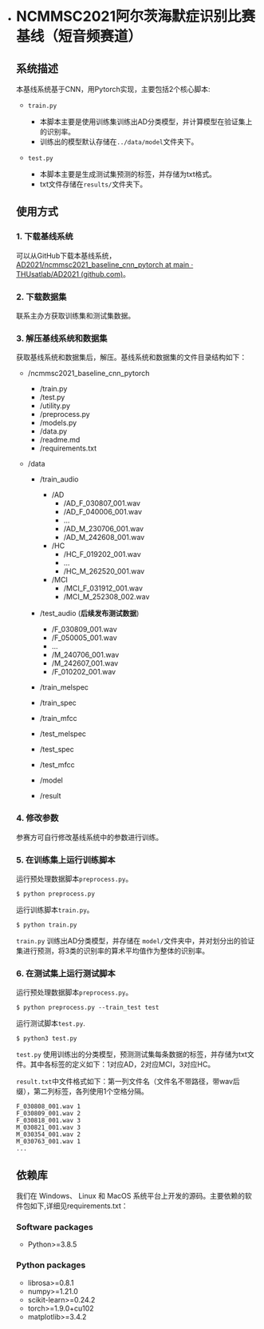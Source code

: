 - # NCMMSC2021阿尔茨海默症识别比赛基线（短音频赛道）

  

  ## 系统描述

  本基线系统基于CNN，用Pytorch实现，主要包括2个核心脚本:

  - ```
    train.py
    ```

    - 本脚本主要是使用训练集训练出AD分类模型，并计算模型在验证集上的识别率。
    - 训练出的模型默认存储在`../data/model`文件夹下。


  - ```
    test.py
    ```

    - 本脚本主要是生成测试集预测的标签，并存储为txt格式。
    - txt文件存储在`results/`文件夹下。

  ## 使用方式

  ### 1. 下载基线系统

  可以从GitHub下载本基线系统，[AD2021/ncmmsc2021_baseline_cnn_pytorch at main · THUsatlab/AD2021 (github.com)](https://github.com/THUsatlab/AD2021/tree/main/ncmmsc2021_baseline_cnn_pytorch)。

  ### 2. 下载数据集

  联系主办方获取训练集和测试集数据。

  ### 3. 解压基线系统和数据集

  获取基线系统和数据集后，解压。基线系统和数据集的文件目录结构如下：

  - /ncmmsc2021_baseline_cnn_pytorch

    - /train.py
    - /test.py
    - /utility.py
    - /preprocess.py
    - /models.py
    - /data.py
    - /readme.md
    - /requirements.txt
  - /data
    - /train_audio
      - /AD
        - /AD_F_030807_001.wav
        - /AD_F_040006_001.wav
        - ...
        - /AD_M_230706_001.wav
        - /AD_M_242608_001.wav
      - /HC 
        - /HC_F_019202_001.wav
        - ...
        - /HC_M_262520_001.wav
      - /MCI
        - /MCI_F_031912_001.wav
        - /MCI_M_252308_002.wav

    - /test_audio (**后续发布测试数据**)
      - /F_030809_001.wav
      - /F_050005_001.wav
      - ...
      - /M_240706_001.wav
      - /M_242607_001.wav
      - /F_010202_001.wav
      
    - /train_melspec
    - /train_spec
    - /train_mfcc
    - /test_melspec
    - /test_spec
    - /test_mfcc
    - /model
    - /result

  ### 4. 修改参数

  参赛方可自行修改基线系统中的参数进行训练。

  ### 5. 在训练集上运行训练脚本

  运行预处理数据脚本`preprocess.py`。

  ```
  $ python preprocess.py
  ```

  运行训练脚本`train.py`。

  ```
  $ python train.py 
  ```

  `train.py` 训练出AD分类模型，并存储在  `model/`文件夹中，并对划分出的验证集进行预测，将3类的识别率的算术平均值作为整体的识别率。

  ### 6. 在测试集上运行测试脚本 

  运行预处理数据脚本`preprocess.py`。

  ```
  $ python preprocess.py --train_test test
  ```

  运行测试脚本`test.py`. 

  ```
  $ python3 test.py 
  ```

   `test.py` 使用训练出的分类模型，预测测试集每条数据的标签，并存储为txt文件。其中各标签的定义如下：1对应AD，2对应MCI，3对应HC。

  `result.txt`中文件格式如下：第一列文件名（文件名不带路径，带wav后缀），第二列标签，各列使用1个空格分隔。

  ```
  F_030808_001.wav 1
  F_030809_001.wav 2
  F_030818_001.wav 3
  M_030821_001.wav 3
  M_030354_001.wav 2
  M_030763_001.wav 1
  ...
  
  ```

  ## 依赖库
  
  我们在 Windows、 Linux 和 MacOS 系统平台上开发的源码。主要依赖的软件包如下,详细见requirements.txt：
  
  ### Software packages
  
  - Python>=3.8.5
  
  ### Python packages
  
  - librosa>=0.8.1
  - numpy>=1.21.0
  - scikit-learn>=0.24.2
  - torch>=1.9.0+cu102
  - matplotlib>=3.4.2

